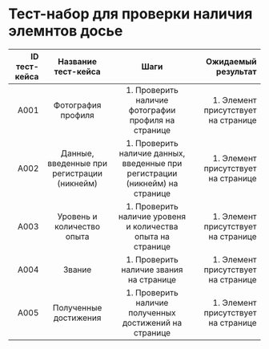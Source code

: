 # **Тест-набор для проверки наличия элемнтов досье**

| ID тест-кейса |             Название тест-кейса             |                                     Шаги                                     |                 Ожидаемый результат |
| ------------: | :-----------------------------------------: | :--------------------------------------------------------------------------: | ----------------------------------: |
|          A001 |             Фотография профиля              |             1. Проверить наличие фотографии профиля на странице              | 1. Элемент присутствует на странице |
|          A002 | Данные, введенные при регистрации (никнейм) | 1. Проверить наличие данных, введенные при регистрации (никнейм) на странице | 1. Элемент присутствует на странице |
|          A003 |         Уровень и количество опыта          |         1. Проверить наличие уровеня и количества опыта на странице          | 1. Элемент присутствует на странице |
|          A004 |                   Звание                    |                   1. Проверить наличие звания на странице                    | 1. Элемент присутствует на странице |
|          A005 |            Полученные достижения            |            1. Проверить наличие полученных достижений на странице            | 1. Элемент присутствует на странице |
